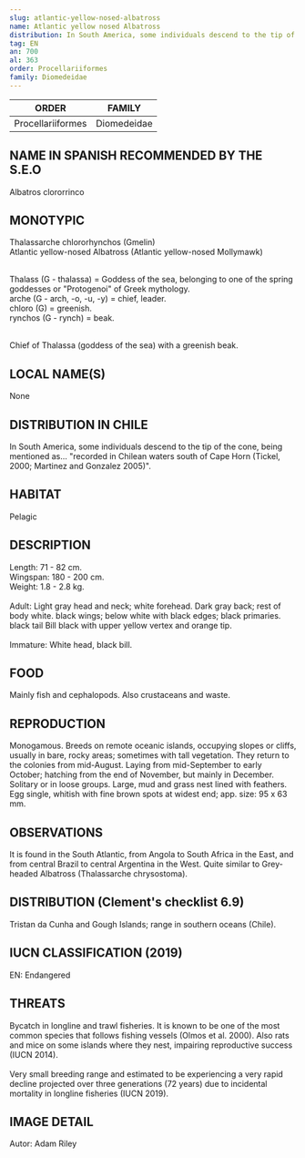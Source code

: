 ```yaml
---
slug: atlantic-yellow-nosed-albatross
name: Atlantic yellow nosed Albatross
distribution: In South America, some individuals descend to the tip of the cone, being mentioned as... "recorded in Chilean waters south of Cape Horn (Tickel, 2000; Martinez and Gonzalez 2005)".
tag: EN
an: 700
al: 363
order: Procellariiformes
family: Diomedeidae
---
```


| ORDER             | FAMILY      |
| ----------------- | ----------- |
| Procellariiformes | Diomedeidae |

## NAME IN SPANISH RECOMMENDED BY THE S.E.O

Albatros clororrinco

## MONOTYPIC

Thalassarche chlororhynchos (Gmelin)<br>
Atlantic yellow-nosed Albatross (Atlantic yellow-nosed Mollymawk)<br><br>

Thalass (G - thalassa) = Goddess of the sea, belonging to one of the spring goddesses or "Protogenoi" of Greek mythology.<br>
arche (G - arch, -o, -u, -y) = chief, leader.<br>
chloro (G) = greenish.<br>
rynchos (G - rynch) = beak.<br><br>

Chief of Thalassa (goddess of the sea) with a greenish beak.

## LOCAL NAME(S)

None

## DISTRIBUTION IN CHILE

In South America, some individuals descend to the tip of the cone, being mentioned as... "recorded in Chilean waters south of Cape Horn (Tickel, 2000; Martinez and Gonzalez 2005)".

## HABITAT

Pelagic

## DESCRIPTION

Length: 71 - 82 cm.<br>
Wingspan: 180 - 200 cm.<br>
Weight: 1.8 - 2.8 kg.<br><br>
Adult: Light gray head and neck; white forehead. Dark gray back; rest of body white. black wings; below white with black edges; black primaries. black tail Bill black with upper yellow vertex and orange tip.<br><br>
Immature: White head, black bill.

## FOOD

Mainly fish and cephalopods. Also crustaceans and waste.

## REPRODUCTION

Monogamous. Breeds on remote oceanic islands, occupying slopes or cliffs, usually in bare, rocky areas; sometimes with tall vegetation. They return to the colonies from mid-August. Laying from mid-September to early October; hatching from the end of November, but mainly in December. Solitary or in loose groups. Large, mud and grass nest lined with feathers. Egg single, whitish with fine brown spots at widest end; app. size: 95 x 63 mm.

## OBSERVATIONS

It is found in the South Atlantic, from Angola to South Africa in the East, and from central Brazil to central Argentina in the West.
Quite similar to Grey-headed Albatross (Thalassarche chrysostoma).

## DISTRIBUTION (Clement's checklist 6.9)

Tristan da Cunha and Gough Islands; range in southern oceans (Chile).

## IUCN CLASSIFICATION (2019)

EN: Endangered

## THREATS

Bycatch in longline and trawl fisheries. It is known to be one of the most common species that follows fishing vessels (Olmos et al. 2000). Also rats and mice on some islands where they nest, impairing reproductive success (IUCN 2014).<br><br>
Very small breeding range and estimated to be experiencing a very rapid decline projected over three generations (72 years) due to incidental mortality in longline fisheries (IUCN 2019).

## IMAGE DETAIL

Autor: Adam Riley
